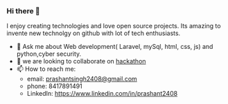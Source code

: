 ### Hi there 👋

<!--
**prashantsingh2408/prashantsingh2408** is a ✨ _special_ ✨ repository because its `README.md` (this file) appears on your GitHub profile.

Here are some ideas to get you started:


- 🔭 I’m currently working on Laravel
- 🌱 I’m currently learning Flutter 
- 👯 I’m looking to collaborate on ...
- 🤔 I’m looking for help with ...
- 💬 Ask me about Laravel,html,css,js

- 😄 Pronouns: ...
- ⚡ Fun fact: ...
-->
I enjoy creating technologies and love open source projects. Its amazing to invente new technolgy on github with lot of tech enthusiasts. 
- 💬 Ask me about Web development( Laravel, mySql, html, css, js) and python,cyber security.
- 👯 we are looking to collaborate  on [hackathon](https://hackathons-circle.vercel.app)
- 📫 How to reach me:
  - email: prashantsingh2408@gmail.com
  - phone: 8417891491
  - LinkedIn: https://www.linkedin.com/in/prashant2408
